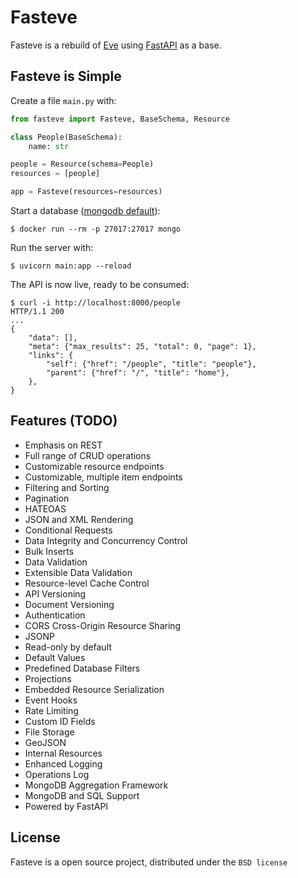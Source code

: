 Fasteve
====

Fasteve is a rebuild of [Eve](https://github.com/pyeve/eve) using [FastAPI](https://github.com/tiangolo/fastapi) as a base.

Fasteve is Simple
-------------

Create a file `main.py` with:
```python
from fasteve import Fasteve, BaseSchema, Resource

class People(BaseSchema):
    name: str

people = Resource(schema=People)
resources = [people]

app = Fasteve(resources=resources)
```

Start a database ([mongodb default](https://hub.docker.com/_/mongo)):
```console
$ docker run --rm -p 27017:27017 mongo
```

Run the server with:
```console
$ uvicorn main:app --reload
```

The API is now live, ready to be consumed:

```console
$ curl -i http://localhost:8000/people
HTTP/1.1 200
...
{
    "data": [],
    "meta": {"max_results": 25, "total": 0, "page": 1},
    "links": {
        "self": {"href": "/people", "title": "people"},
        "parent": {"href": "/", "title": "home"},
    },
}
```

Features (TODO)
---------------
* Emphasis on REST
* Full range of CRUD operations
* Customizable resource endpoints
* Customizable, multiple item endpoints
* Filtering and Sorting
* Pagination
* HATEOAS
* JSON and XML Rendering
* Conditional Requests
* Data Integrity and Concurrency Control
* Bulk Inserts
* Data Validation
* Extensible Data Validation
* Resource-level Cache Control
* API Versioning
* Document Versioning
* Authentication
* CORS Cross-Origin Resource Sharing
* JSONP
* Read-only by default
* Default Values
* Predefined Database Filters
* Projections
* Embedded Resource Serialization
* Event Hooks
* Rate Limiting
* Custom ID Fields
* File Storage
* GeoJSON
* Internal Resources
* Enhanced Logging
* Operations Log
* MongoDB Aggregation Framework
* MongoDB and SQL Support
* Powered by FastAPI

License
-------
Fasteve is a open source project,
distributed under the `BSD license`
